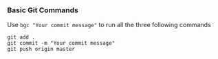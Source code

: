 ### Basic Git Commands

Use `bgc "Your commit message"` to run all the three following commands

```
git add .
git commit -m "Your commit message"
git push origin master
```
